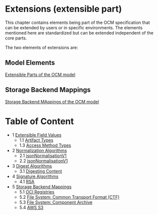 # Extensions (extensible part)

This chapter contains elements being part of the OCM specification that can be extended by users or in specific environments.
The elements mentioned here are standardized but can be extended independent of the core parts.

The two elements of extensions are:

## Model Elements
[ Extensible Parts of the OCM model](01-extensions.md)

## Storage Backend Mappings
[ Storage Backend MAppings of the OCM model](03-storage-backends/README.md)


# Table of Content

* 1 [Extensible Field Values](01-extensions.md#extensible-field-values)
  * 1.1 [Artifact Types](01-extensions.md#artifact-types)
  * 1.3 [Access Method Types](01-extensions.md#access-method-types)
* 2 [Normalization Algorithms](01-extensions.md#normalization-algorithms)
  * 2.1 [jsonNormalisationV1](01-extensions.md#jsonnormalisationv1)
  * 2.2 [jsonNormalisationV1](01-extensions.md#jsonnormalisationv1)
* 3 [Digest Algorithms](01-extensions.md#digest-algorithms)
  * 3.1 [Digesting Content](01-extensions.md#digesting-content)
* 4 [Signature Algorithms](01-extensions.md#signature-algorithms)
  * 4.1 [RSA](01-extensions.md#rsa)
* 5 [Storage Backend Mappings](./03-storage-backends/README.md)
  * 5.1 [OCI Registries](03-storage-backends/oci.md)
  * 5.2 [File System: Common Transport Format (CTF)](03-storage-backends/ctf.md)
  * 5.3 [File System: Component Archive](03-storage-backends/ctf.md)
  * 5.4 [AWS S3](03-storage-backends/s3.md)
